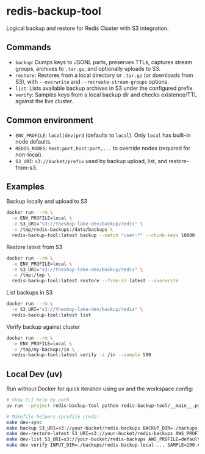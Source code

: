 # redis-backup-tool

Logical backup and restore for Redis Cluster with S3 integration.

## Commands

- `backup`: Dumps keys to JSONL parts, preserves TTLs, captures stream groups, archives to `.tar.gz`, and optionally uploads to S3.
- `restore`: Restores from a local directory or `.tar.gz` (or downloads from S3), with `--overwrite` and `--recreate-stream-groups` options.
- `list`: Lists available backup archives in S3 under the configured prefix.
- `verify`: Samples keys from a local backup dir and checks existence/TTL against the live cluster.

## Common environment

- `ENV_PROFILE`: `local|dev|prd` (defaults to `local`). Only `local` has built-in node defaults.
- `REDIS_NODES`: `host:port,host:port,...` to override nodes (required for non-local).
- `S3_URI`: `s3://bucket/prefix` used by backup upload, list, and restore-from-s3.

## Examples

Backup locally and upload to S3

```bash
docker run --rm \
  -e ENV_PROFILE=local \
  -e S3_URI="s3://theshop-lake-dev/backup/redis" \
  -v /tmp/redis-backups:/data/backups \
  redis-backup-tool:latest backup --match "user:*" --chunk-keys 10000
```

Restore latest from S3

```bash
docker run --rm \
  -e ENV_PROFILE=local \
  -e S3_URI="s3://theshop-lake-dev/backup/redis" \
  -v /tmp:/tmp \
  redis-backup-tool:latest restore --from-s3 latest --overwrite
```

List backups in S3

```bash
docker run --rm \
  -e S3_URI="s3://theshop-lake-dev/backup/redis" \
  redis-backup-tool:latest list
```

Verify backup against cluster

```bash
docker run --rm \
  -e ENV_PROFILE=local \
  -v /tmp/my-backup:/in \
  redis-backup-tool:latest verify -i /in --sample 500
```

## Local Dev (uv)

Run without Docker for quick iteration using uv and the workspace config:

```bash
# Show CLI help by path
uv run --project redis-backup-tool python redis-backup-tool/__main__.py --help

# Makefile helpers (profile creds)
make dev-sync
make backup S3_URI=s3://your-bucket/redis-backups BACKUP_DIR=./backups AWS_PROFILE=default
make dev-restore-latest S3_URI=s3://your-bucket/redis-backups AWS_PROFILE=default
make dev-list S3_URI=s3://your-bucket/redis-backups AWS_PROFILE=default
make dev-verify INPUT_DIR=./backups/redis-backup-local-... SAMPLE=200 AWS_PROFILE=default
```
